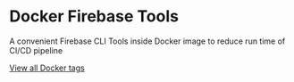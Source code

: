 # Docker Firebase Tools

A convenient Firebase CLI Tools inside Docker image to reduce run time of CI/CD pipeline

[View all Docker tags](https://github.com/sunboyy/docker-firebase-tools/pkgs/container/firebase-tools)
